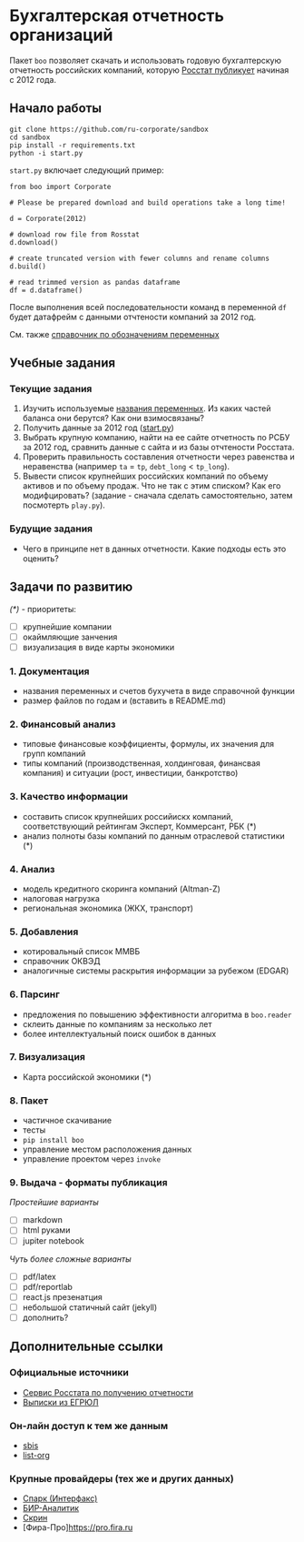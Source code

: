 # Бухгалтерская отчетность организаций

Пакет `boo` позволяет скачать и использовать годовую бухгалтерскую отчетность российских компаний, которую 
[Росстат публикует][gks] начиная с 2012 года.

[gks]: http://www.gks.ru/opendata/dataset?q=%D0%BE%D1%82%D1%87%D0%B5%D1%82%D0%BD%D0%BE%D1%81%D1%82%D1%8C+%D0%BE%D1%80%D0%B3%D0%B0%D0%BD%D0%B8%D0%B7%D0%B0%D1%86%D0%B8%D0%B9+&sort=score+desc%2C+metadata_modified+desc


## Начало работы

```
git clone https://github.com/ru-corporate/sandbox
cd sandbox
pip install -r requirements.txt 
python -i start.py
```

`start.py` включает следующий пример:

```
from boo import Corporate

# Please be prepared download and build operations take a long time!

d = Corporate(2012)

# download row file from Rosstat
d.download()

# create truncated version with fewer columns and rename columns 
d.build()

# read trimmed version as pandas dataframe
df = d.dataframe()
```

После выполнения всей последовательности команд в переменной `df` будет 
датафрейм с данными отчтености компаний за 2012 год. 

См. также [справочник по обозначениям переменных][rename]

[rename]: boo/rename.py

## Учебные задания 

### Текущие задания

1. Изучить используемые [названия переменных][rename]. 
   Из каких частей баланса они берутся? Как они взимосвязаны?
2. Получить данные за 2012 год ([start.py](start.py))
3. Выбрать крупную компанию, найти на ее сайте отчетность по РСБУ за 2012 год,
   сравнить данные с сайта и из базы отчтености Росстата.  
4. Проверить правильность составления отчетности через равенства и неравенства
   (например `ta` = `tp`, `debt_long` < `tp_long`).
3. Вывести список крупнейших российских компаний по объему активов и по 
   объему продаж. Что не так с этим списком? Как его модифцировать?
   (задание - сначала сделать самостоятельно, затем посмотерть `play.py`).

### Будущие задания

- Чего в принципе нет в данных отчетности. Какие подходы есть это оценить?
      
## Задачи по развитию

*(\*)* - приоритеты:

- [ ] крупнейшие компании
- [ ] окаймляющие занчения
- [ ] визуализация в виде карты экономики

### 1. Документация 

- названия переменных и счетов бухучета в виде справочной функции
- размер файлов по годам и (вставить в README.md)

### 2. Финансовый анализ

- типовые финансовые коэффициенты, формулы, их значения для групп компаний
- типы компаний (производственная, холдинговая, финансвая компания)
  и ситуации (рост, инвестиции, банкротство)

### 3. Качество информации 

- составить список крупнейших российискх компаний, соответствующий рейтингам 
  Эксперт, Коммерсант, РБК (\*)
- анализ полноты базы компаний по данным отраслевой статистики (\*)

### 4. Анализ

- модель кредитного скоринга компаний (Altman-Z)
- налоговая нагрузка
- региональная экономика (ЖКХ, транспорт)

### 5. Добавления

- котировальный список ММВБ
- справочник ОКВЭД
- аналогичные системы раскрытия информации за рубежом (EDGAR)

### 6. Парсинг 

- предложения по повышению эффективности алгоритма в `boo.reader`
- склеить данные по компаниям за несколько лет
- более интеллектуальный поиск ошибок в данных

### 7. Визуализация

- Карта российской экономики (\*)

### 8. Пакет

- частичное скачивание 
- тесты
- `pip install boo`
- управление местом расположения данных
- управление проектом через `invoke`

### 9. Выдача - форматы публикация

*Простейшие варианты*

- [ ] markdown  
- [ ] html руками
- [ ] jupiter notebook

*Чуть более сложные варианты*
- [ ] pdf/latex
- [ ] pdf/reportlab
- [ ] react.js презенатция
- [ ] небольшой статичный сайт (jekyll)
- [ ] дополнить?

## Дополнительные ссылки

### Официальные источники

- [Сервис Росстата по получению отчетности](http://www.gks.ru/accounting_report)
- [Выписки из ЕГРЮЛ](https://egrul.nalog.ru/index.html)

### Он-лайн доступ к тем же данным 

- [sbis](https://sbis.ru/contragents/7825706086)
- [list-org](https://www.list-org.com/company/19562)

### Крупные провайдеры (тех же и других данных)

- [Спарк (Интерфакс)](http://www.spark-interfax.ru/ru/about)
- [БИР-Аналитик](https://bir.1prime.ru/)
- [Скрин](https://kontragent.skrin.ru/)
- [Фира-Про]https://pro.fira.ru
